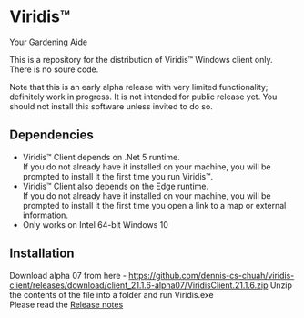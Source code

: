 # Viridis™
Your Gardening Aide

This is a repository for the distribution of Viridis™ Windows client only. There is no soure code.

Note that this is an early alpha release with very limited functionality; definitely work in progress. It is not intended for public release yet. You should not install this software unless invited to do so.

Dependencies
------------
- Viridis™ Client depends on .Net 5 runtime.  
If you do not already have it installed on your machine, you will be prompted to install it the first time you run Viridis™.
- Viridis™ Client also depends on the Edge runtime.  
If you do not already have it installed on your machine, you will be prompted to install it the first time you open a link to a map or external information.
- Only works on Intel 64-bit Windows 10 

Installation
------------
Download alpha 07 from here - https://github.com/dennis-cs-chuah/viridis-client/releases/download/client_21.1.6-alpha07/ViridisClient.21.1.6.zip
Unzip the contents of the file into a folder and run Viridis.exe  
Please read the [Release notes](Release%20Notes/v21_1_6-alpha07.md)
